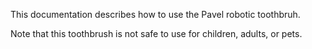 This documentation describes how to use the Pavel robotic toothbruh.

Note that this toothbrush is not safe to use for children, adults, or pets.
